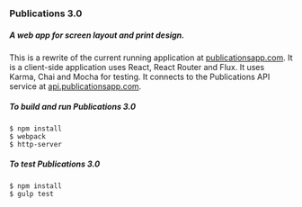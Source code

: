 ### Publications 3.0
##### A web app for screen layout and print design.

This is a rewrite of the current running application at [publicationsapp.com](http://www.publicationsapp.com). It is a client-side application uses React, React Router and Flux. It uses Karma, Chai and Mocha for testing. It connects to the Publications API service at [api.publicationsapp.com](http://api.publicationsapp.com).

##### To build and run Publications 3.0
```
$ npm install
$ webpack
$ http-server
```

##### To test Publications 3.0
```
$ npm install
$ gulp test
```
